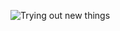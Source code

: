 ![Trying out new things](https://leetcode-badge-sage.vercel.app/badge/{your_autumnleafxx}?theme={neutral})

